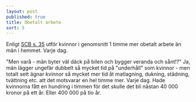 ```yaml
---
layout: post
published: true
title: Obetalt arbete
sort: 5
---
```




Enligt [SCB s. 35](http://www.scb.se/Statistik/_Publikationer/LE0201_2015B16_BR_X10BR1601.pdf "På tal om Kvinnor och Män") utför kvinnor i genomsnitt 1 timme mer obetalt arbete än män i hemmet. Varje dag. 

"Men varå - män byter väl däck på bilen och bygger veranda och sånt!?" Ja, män lägger ungefär dubbelt så mycket tid på "underhåll" som kvinnor - men totalt sett ägnar kvinnor så mycket mer tid åt matlagning, dukning, städning, tvättning etc. att det motsvarar en hel timme mer. Varje dag. Hade kvinnorna fått en hundring i timmen för det skulle det bli nästan 40 000 kronor på ett år. Eller 400 000 på tio år.
